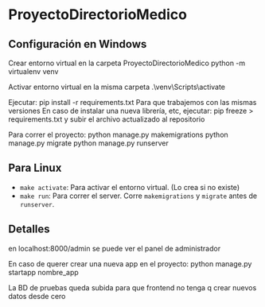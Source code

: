 # ProyectoDirectorioMedico

## Configuración en Windows
Crear  entorno virtual en la carpeta ProyectoDirectorioMedico
python -m virtualenv venv

Activar entorno virtual en la misma carpeta
.\venv\Scripts\activate

Ejecutar: pip install -r requirements.txt
Para que trabajemos con las mismas versiones
En caso de instalar una nueva librería, etc, ejecutar: pip freeze > requirements.txt y subir el archivo 
actualizado al repositorio

Para correr el proyecto:
python manage.py makemigrations
python manage.py migrate
python manage.py runserver

## Para Linux
- `make activate`: Para activar el entorno virtual. (Lo crea si no existe)
- `make run`: Para correr el server. Corre `makemigrations` y `migrate` antes de `runserver`.

## Detalles
en localhost:8000/admin se puede ver el panel de administrador

En caso de querer crear una nueva app en el proyecto:
python manage.py startapp nombre_app

La BD de pruebas queda subida para que frontend no tenga q crear nuevos datos desde cero




